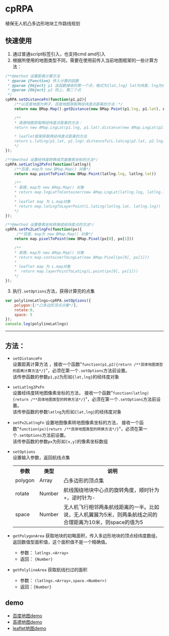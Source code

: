 # cpRPA
植保无人机凸多边形地块工作路线规划

## 快速使用
1. 通过普通script标签引入，也支持cmd amd引入
2. 根据所使用的地图类型不同，需要在使用前传入当前地图框架的一些计算方法：  
```javascript
/**@method 设置距离计算方法
 * @param {Function} 传入计算的函数
 * @param {Object} p1 该函数接收的第一个点，格式为{lat,lng} lat为纬度，lng为经度
 * @param {Object} p2 同上，第二个点
 */
cpRPA.setDistanceFn(function(p1,p2){
    /**以百度地图为例子，百度地图获取两经纬度点距离的方法：*/
    return new BMap.Map().getDistance(new BMap.Point(p1.lng, p1.lat), new BMap.Point(p2.lng, p2.lat));

    /** 
    * 高德地图获取两经纬度点距离的方法：
    return new AMap.LngLat(p1.lng, p1.lat).distance(new AMap.LngLat(p2.lng, p2.lat));

    * leaflet框架获取两经纬度点距离的方法
    return L.latLng(p1.lat, p1.lng).distanceTo(L.latLng(p2.lat, p2.lng))
    */
});

/**@method 设置经纬度转换成页面像素坐标的方法*/
cpRPA.setLatlng2PxFn(function(latlng){
    /**百度，map为 new BMap.Map() 对象*/
    return map.pointToPixel(new BMap.Point(latlng.lng, latlng.lat))

    /**
    * 高德，map为 new AMap.Map() 对象
    * return map.lngLatToContainer(new AMap.LngLat(latlng.lng, latlng.lat))
    *
    * leaflet map 为 L.map对象
    * return map.latLngToLayerPoint(L.latLng(latlng.lat, latlng.lng)) 
    */
});

/**@method 设置像素坐标转换成经纬度点的方法*/
cpRPA.setPx2LatlngFn(function(px){
     /**百度，map为 new BMap.Map() 对象*/
    return map.pixelToPoint(new BMap.Pixel(px[0], px[1]))

    /**
    * 高德，map为 new AMap.Map() 对象
    * return map.containerToLngLat(new AMap.Pixel(px[0], px[1]))
    * 
    * leaflet map 为 L.map对象
    *  return map.layerPointToLatLng(L.point(px[0], px[1]))
    */
});
```
3. 执行`.setOptions`方法，获得计算完的点集  
```javascript
var polylineLatlngs=cpRPA.setOptions({
    polygon:[/*凸多边形顶点点集*/],
    rotate:0,
    space: 5
});
console.log(polylineLatlngs)
```

---
## 方法：
* `setDistanceFn`   
设置距离计算方法
，接收一个函数"`function(p1,p2){return /**具体地图类型的距离计算方法*/}`"，必须在第一个`.setOptions`方法前设置。  
该传参函数的参数`p1,p2`为形如`{lat,lng}`的经纬度对象

* `setLatlng2PxFn`  
设置经纬度转地图像素坐标的方法，
接收一个函数"`function(latlng){return /**具体地图类型的转换方法*/}`"，必须在第一个`.setOptions`方法前设置。  
该传参函数的参数`latlng`为形如`{lat,lng}`的经纬度对象

* `setPx2LatlngFn`
设置地图像素转地图像素坐标的方法，
接收一个函数"`function(px){return /**具体地图类型的转换方法*/}`"，必须在第一个`.setOptions`方法前设置。  
该传参函数的参数`px`为形如`[x,y]`的像素坐标数组

* `setOptions`  
设置输入参数，返回航线点集
    <table>
        <tr>
            <th>参数</th><th>类型</th><th>说明</th>
        </tr>
        <tr>
            <td>polygon</td>
            <td>Array</td>
            <td>凸多边形的顶点集</td>
        </tr>
        <tr>
            <td>rotate</td>
            <td>Number</td>
            <td>航线围绕地块中心点的旋转角度，顺时针为+，逆时针为-</td>
        </tr>
        <tr>
            <td>space</td>
            <td>Number</td>
            <td>无人机飞行相邻两条航线距离的一半。比如说，无人机翼展为5米，则两条航线之间的合理距离为10米，则space的值为5</td>
        </tr>
    </table>

* `getPolygonArea` 获取地块的初略面积，传入多边形地块的顶点经纬度数组，返回数值型面积值，这个面积值不是一个精确值。  
   * 参数： `latlngs.<Array>`
   * 返回： `{Number}` 
* `getPolylineArea` 获取航线扫过的面积
   * 参数： `(latlngs.<Array>,space.<Number>)`
   * 返回：`{Number}` 

## demo
* [百度地图demo](https://char-ten.github.io/cpRPA/test/index.baidu.html)
* [高德地图demo](https://char-ten.github.io/cpRPA/test/index.lbs.html)
* [leaflet地图demo](https://char-ten.github.io/cpRPA/test/index.leaflet.html)
